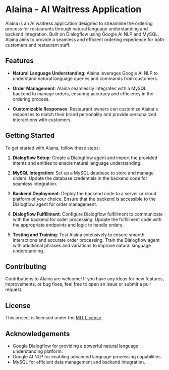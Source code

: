 # Alaina - AI Waitress Application

Alaina is an AI waitress application designed to streamline the ordering process for restaurants through natural language understanding and backend integration. Built on Dialogflow using Google AI NLP and MySQL, Alaina aims to provide a seamless and efficient ordering experience for both customers and restaurant staff.

## Features

- **Natural Language Understanding**: Alaina leverages Google AI NLP to understand natural language queries and commands from customers.
  
- **Order Management**: Alaina seamlessly integrates with a MySQL backend to manage orders, ensuring accuracy and efficiency in the ordering process.
  
- **Customizable Responses**: Restaurant owners can customize Alaina's responses to match their brand personality and provide personalized interactions with customers.

## Getting Started

To get started with Alaina, follow these steps:

1. **Dialogflow Setup**: Create a Dialogflow agent and import the provided intents and entities to enable natural language understanding.

2. **MySQL Integration**: Set up a MySQL database to store and manage orders. Update the database credentials in the backend code for seamless integration.

3. **Backend Deployment**: Deploy the backend code to a server or cloud platform of your choice. Ensure that the backend is accessible to the Dialogflow agent for order management.

4. **Dialogflow Fulfillment**: Configure Dialogflow fulfillment to communicate with the backend for order processing. Update the fulfillment code with the appropriate endpoints and logic to handle orders.

5. **Testing and Training**: Test Alaina extensively to ensure smooth interactions and accurate order processing. Train the Dialogflow agent with additional phrases and variations to improve natural language understanding.

## Contributing

Contributions to Alaina are welcome! If you have any ideas for new features, improvements, or bug fixes, feel free to open an issue or submit a pull request.

## License

This project is licensed under the [MIT License](LICENSE).

## Acknowledgements

- Google Dialogflow for providing a powerful natural language understanding platform.
- Google AI NLP for enabling advanced language processing capabilities.
- MySQL for efficient data management and backend integration.


